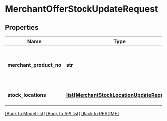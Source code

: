 # MerchantOfferStockUpdateRequest

## Properties
Name | Type | Description | Notes
------------ | ------------- | ------------- | -------------
**merchant_product_no** | **str** | The unique product reference used by the Merchant (sku). | 
**stock_locations** | [**list[MerchantStockLocationUpdateRequest]**](MerchantStockLocationUpdateRequest.md) | Stock locations data | 

[[Back to Model list]](../README.md#documentation-for-models) [[Back to API list]](../README.md#documentation-for-api-endpoints) [[Back to README]](../README.md)

